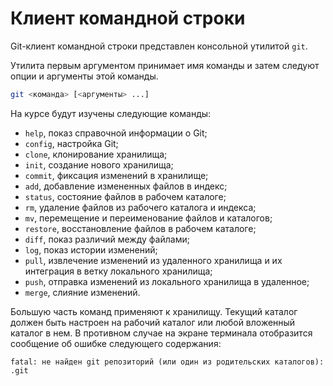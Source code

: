 # Клиент командной строки

Git-клиент командной строки представлен консольной утилитой `git`.

<!-- Формат команд -->
Утилита первым аргументом принимает имя команды и затем следуют опции и аргументы этой команды.
``` bash
git <команда> [<аргументы> ...]
```

На курсе будут изучены следующие команды:
* `help`, показ справочной информации о Git;
* `config`, настройка Git;
* `clone`, клонирование хранилища;
* `init`, создание нового хранилища;
* `commit`, фиксация изменений в хранилище;
* `add`, добавление измененных файлов в индекс;
* `status`, состояние файлов в рабочем каталоге;
* `rm`, удаление файлов из рабочего каталога и индекса;
* `mv`, перемещение и переименование файлов и каталогов;
* `restore`, восстановление файлов в рабочем каталоге;
* `diff`, показ различий между файлами;
* `log`, показ истории изменений;
* `pull`, извлечение изменений из удаленного хранилища и их интеграция в ветку локального хранилища;
* `push`, отправка изменений из локального хранилища в удаленное;
* `merge`, слияние изменений.

Большую часть команд применяют к хранилищу.
Текущий каталог должен быть настроен на рабочий каталог или любой вложенный каталог в нем.
В противном случае на экране терминала отобразится сообщение об ошибке следующего содержания:
``` text
fatal: не найден git репозиторий (или один из родительских каталогов): .git
```

<!-- Про синхронизацию нескольких клиентов -->

